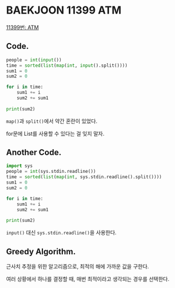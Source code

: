# BAEKJOON 11399 ATM

[11399번: ATM](https://www.acmicpc.net/problem/11399)

## Code.

```python
people = int(input())
time = sorted(list(map(int, input().split())))
sum1 = 0
sum2 = 0

for i in time:
    sum1 += i
    sum2 += sum1
    
print(sum2)
```

`map()`과 `split()`에서 약간 혼란이 있었다.

for문에 List를 사용할 수 있다는 걸 잊지 말자.

## Another Code.

```python
import sys
people = int(sys.stdin.readline())
time = sorted(list(map(int, sys.stdin.readline().split())))
sum1 = 0
sum2 = 0

for i in time:
    sum1 += i
    sum2 += sum1
    
print(sum2)
```

`input()` 대신 `sys.stdin.readline()`을 사용한다.

## Greedy Algorithm.

근사치 추정을 위한 알고리즘으로, 최적의 해에 가까운 값을 구한다.

여러 상황에서 하나를 결정할 때, 매번 최적이라고 생각되는 경우를 선택한다.